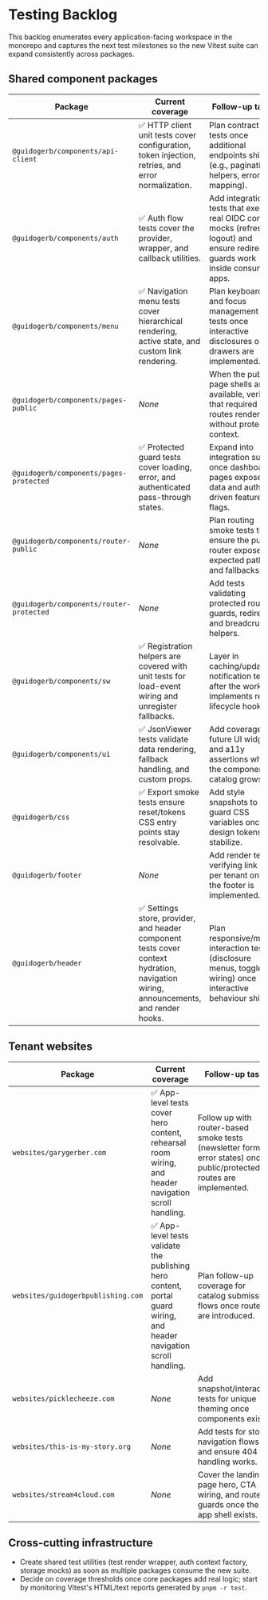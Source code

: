 # Testing Backlog

This backlog enumerates every application-facing workspace in the monorepo and captures the next test milestones so the new Vitest suite can expand consistently across packages.

## Shared component packages

| Package                                  | Current coverage                                                                                                                     | Follow-up tasks                                                                                                                      |
| ---------------------------------------- | ------------------------------------------------------------------------------------------------------------------------------------ | ------------------------------------------------------------------------------------------------------------------------------------ |
| `@guidogerb/components/api-client`       | ✅ HTTP client unit tests cover configuration, token injection, retries, and error normalization.                                    | Plan contract tests once additional endpoints ship (e.g., pagination helpers, error mapping).                                        |
| `@guidogerb/components/auth`             | ✅ Auth flow tests cover the provider, wrapper, and callback utilities.                                                              | Add integration tests that exercise real OIDC context mocks (refresh, logout) and ensure redirect guards work inside consuming apps. |
| `@guidogerb/components/menu`             | ✅ Navigation menu tests cover hierarchical rendering, active state, and custom link rendering.                                      | Plan keyboard and focus management tests once interactive disclosures or drawers are implemented.                                    |
| `@guidogerb/components/pages-public`     | _None_                                                                                                                               | When the public page shells are available, verify that required routes render without protected context.                             |
| `@guidogerb/components/pages-protected`  | ✅ Protected guard tests cover loading, error, and authenticated pass-through states.                                                | Expand into integration suites once dashboard pages expose real data and auth-driven feature flags.                                  |
| `@guidogerb/components/router-public`    | _None_                                                                                                                               | Plan routing smoke tests to ensure the public router exposes expected paths and fallbacks.                                           |
| `@guidogerb/components/router-protected` | _None_                                                                                                                               | Add tests validating protected route guards, redirects, and breadcrumb helpers.                                                      |
| `@guidogerb/components/sw`               | ✅ Registration helpers are covered with unit tests for load-event wiring and unregister fallbacks.                                  | Layer in caching/update notification tests after the worker implements real lifecycle hooks.                                         |
| `@guidogerb/components/ui`               | ✅ JsonViewer tests validate data rendering, fallback handling, and custom props.                                                    | Add coverage for future UI widgets and a11y assertions when the component catalog grows.                                             |
| `@guidogerb/css`                         | ✅ Export smoke tests ensure reset/tokens CSS entry points stay resolvable.                                                          | Add style snapshots to guard CSS variables once the design tokens stabilize.                                                         |
| `@guidogerb/footer`                      | _None_                                                                                                                               | Add render tests verifying link sets per tenant once the footer is implemented.                                                      |
| `@guidogerb/header`                      | ✅ Settings store, provider, and header component tests cover context hydration, navigation wiring, announcements, and render hooks. | Plan responsive/mobile interaction tests (disclosure menus, toggle wiring) once interactive behaviour ships.                         |

## Tenant websites

| Package                            | Current coverage                                                                                                     | Follow-up tasks                                                                                                       |
| ---------------------------------- | -------------------------------------------------------------------------------------------------------------------- | --------------------------------------------------------------------------------------------------------------------- |
| `websites/garygerber.com`          | ✅ App-level tests cover hero content, rehearsal room wiring, and header navigation scroll handling.                 | Follow up with router-based smoke tests (newsletter form, error states) once public/protected routes are implemented. |
| `websites/guidogerbpublishing.com` | ✅ App-level tests validate the publishing hero content, portal guard wiring, and header navigation scroll handling. | Plan follow-up coverage for catalog submission flows once routes are introduced.                                      |
| `websites/picklecheeze.com`        | _None_                                                                                                               | Add snapshot/interaction tests for unique theming once components exist.                                              |
| `websites/this-is-my-story.org`    | _None_                                                                                                               | Add tests for story navigation flows and ensure 404 handling works.                                                   |
| `websites/stream4cloud.com`        | _None_                                                                                                               | Cover the landing page hero, CTA wiring, and route guards once the app shell exists.                                  |

## Cross-cutting infrastructure

- Create shared test utilities (test render wrapper, auth context factory, storage mocks) as soon as multiple packages consume the new suite.
- Decide on coverage thresholds once core packages add real logic; start by monitoring Vitest's HTML/text reports generated by `pnpm -r test`.
